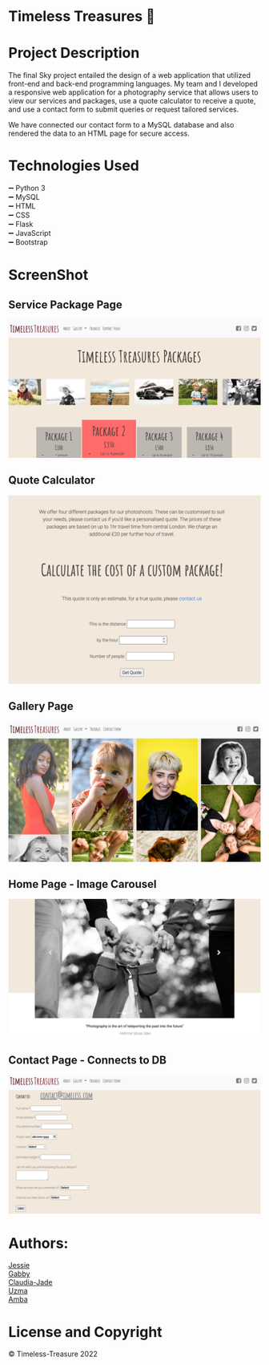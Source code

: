 # **Timeless Treasures  📸**

# **Project Description**

The final Sky project entailed the design of a web application that utilized front-end and back-end programming languages. 
My team and I developed a responsive web application for a photography service that allows users to view our services and packages, 
use a quote calculator to receive a quote, and use a contact form to submit queries or request tailored services.

We have connected our contact form to a MySQL database and also rendered the data to an HTML page for secure access.

# **Technologies Used**
➖ Python 3 <br />
➖ MySQL  <br />
➖ HTML <br />
➖ CSS <br />
➖ Flask <br />
➖ JavaScript <br />
➖ Bootstrap <br />

# **ScreenShot** <br />

## **Service Package Page** <br />
![index.html screenshot](application/static/images/Readme_img/readme_img1.jpg)
## **Quote Calculator** <br />
![index.html screenshot](application/static/images/Readme_img/readme_img2.jpg)
## **Gallery Page** <br />
![index.html screenshot](application/static/images/Readme_img/readme_img5.jpg)
## **Home Page - Image Carousel** <br />
![index.html screenshot](application/static/images/Readme_img/readme_img3.jpg)
## **Contact Page - Connects to DB** <br />
![index.html screenshot](application/static/images/Readme_img/readme_img4.jpg)

# **Authors:**
[Jessie](https://github.com/KingJessie) <br />
[Gabby](https://github.com/gab-bernotaite) <br />
[Claudia-Jade](https://github.com/Claudia-Jade) <br />
[Uzma](https://github.com/uzmaazhar786) <br />
[Amba](https://github.com) <br />

# **License and Copyright**
© Timeless-Treasure 2022

